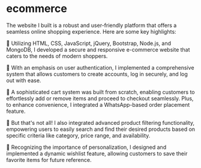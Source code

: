 # ecommerce
The website I built is a robust and user-friendly platform that offers a seamless online shopping experience. Here are some key highlights:

🔹 Utilizing HTML, CSS, JavaScript, jQuery, Bootstrap, Node.js, and MongoDB, I developed a secure and responsive e-commerce website that caters to the needs of modern shoppers.

🔹 With an emphasis on user authentication, I implemented a comprehensive system that allows customers to create accounts, log in securely, and log out with ease.

🔹 A sophisticated cart system was built from scratch, enabling customers to effortlessly add or remove items and proceed to checkout seamlessly. Plus, to enhance convenience, I integrated a WhatsApp-based order placement feature.

🔹 But that's not all! I also integrated advanced product filtering functionality, empowering users to easily search and find their desired products based on specific criteria like category, price range, and availability.

🔹 Recognizing the importance of personalization, I designed and implemented a dynamic wishlist feature, allowing customers to save their favorite items for future reference.
